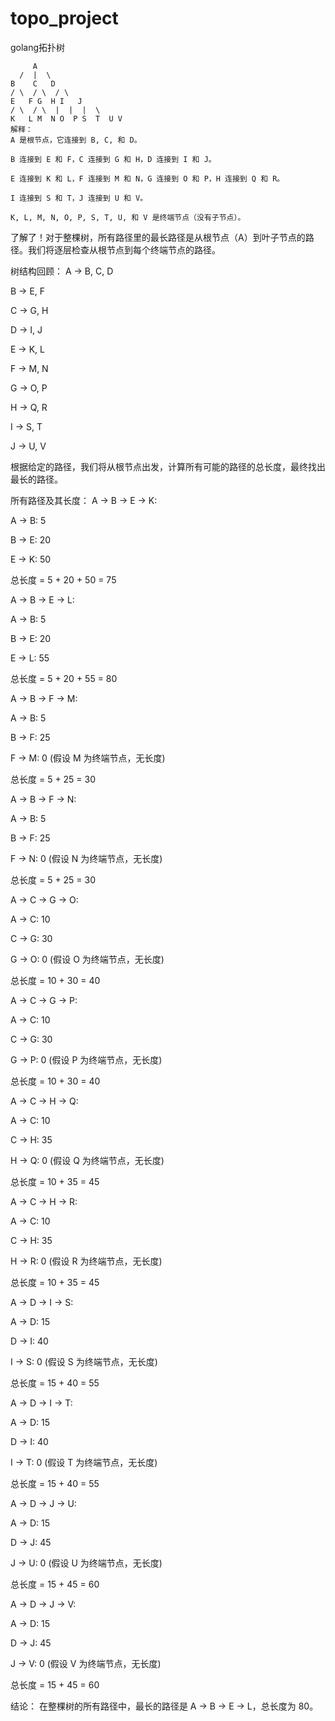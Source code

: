 # topo_project
golang拓扑树

         A
      /  |  \
    B    C   D
    / \  / \  / \
    E   F G  H I   J
    / \  / \  |  |  |  \
    K   L M  N O  P S  T  U V
    解释：
    A 是根节点，它连接到 B, C, 和 D。
    
    B 连接到 E 和 F，C 连接到 G 和 H，D 连接到 I 和 J。
    
    E 连接到 K 和 L，F 连接到 M 和 N，G 连接到 O 和 P，H 连接到 Q 和 R。
    
    I 连接到 S 和 T，J 连接到 U 和 V。
    
    K, L, M, N, O, P, S, T, U, 和 V 是终端节点（没有子节点）。


了解了！对于整棵树，所有路径里的最长路径是从根节点（A）到叶子节点的路径。我们将逐层检查从根节点到每个终端节点的路径。

树结构回顾：
A → B, C, D

B → E, F

C → G, H

D → I, J

E → K, L

F → M, N

G → O, P

H → Q, R

I → S, T

J → U, V

根据给定的路径，我们将从根节点出发，计算所有可能的路径的总长度，最终找出最长的路径。

所有路径及其长度：
A → B → E → K:

A → B: 5

B → E: 20

E → K: 50

总长度 = 5 + 20 + 50 = 75

A → B → E → L:

A → B: 5

B → E: 20

E → L: 55

总长度 = 5 + 20 + 55 = 80

A → B → F → M:

A → B: 5

B → F: 25

F → M: 0 (假设 M 为终端节点，无长度)

总长度 = 5 + 25 = 30

A → B → F → N:

A → B: 5

B → F: 25

F → N: 0 (假设 N 为终端节点，无长度)

总长度 = 5 + 25 = 30

A → C → G → O:

A → C: 10

C → G: 30

G → O: 0 (假设 O 为终端节点，无长度)

总长度 = 10 + 30 = 40

A → C → G → P:

A → C: 10

C → G: 30

G → P: 0 (假设 P 为终端节点，无长度)

总长度 = 10 + 30 = 40

A → C → H → Q:

A → C: 10

C → H: 35

H → Q: 0 (假设 Q 为终端节点，无长度)

总长度 = 10 + 35 = 45

A → C → H → R:

A → C: 10

C → H: 35

H → R: 0 (假设 R 为终端节点，无长度)

总长度 = 10 + 35 = 45

A → D → I → S:

A → D: 15

D → I: 40

I → S: 0 (假设 S 为终端节点，无长度)

总长度 = 15 + 40 = 55

A → D → I → T:

A → D: 15

D → I: 40

I → T: 0 (假设 T 为终端节点，无长度)

总长度 = 15 + 40 = 55

A → D → J → U:

A → D: 15

D → J: 45

J → U: 0 (假设 U 为终端节点，无长度)

总长度 = 15 + 45 = 60

A → D → J → V:

A → D: 15

D → J: 45

J → V: 0 (假设 V 为终端节点，无长度)

总长度 = 15 + 45 = 60

结论：
在整棵树的所有路径中，最长的路径是 A → B → E → L，总长度为 80。